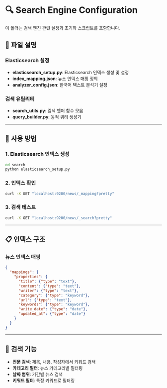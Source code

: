 # 🔍 Search Engine Configuration

이 폴더는 검색 엔진 관련 설정과 초기화 스크립트를 포함합니다.

## 📁 파일 설명

### Elasticsearch 설정
- **elasticsearch_setup.py**: Elasticsearch 인덱스 생성 및 설정
- **index_mapping.json**: 뉴스 인덱스 매핑 정의
- **analyzer_config.json**: 한국어 텍스트 분석기 설정

### 검색 유틸리티
- **search_utils.py**: 검색 헬퍼 함수 모음
- **query_builder.py**: 동적 쿼리 생성기

---

## 🚀 사용 방법

### 1. Elasticsearch 인덱스 생성
```bash
cd search
python elasticsearch_setup.py
```

### 2. 인덱스 확인
```bash
curl -X GET "localhost:9200/news/_mapping?pretty"
```

### 3. 검색 테스트
```bash
curl -X GET "localhost:9200/news/_search?pretty"
```

---

## 📋 인덱스 구조

### 뉴스 인덱스 매핑
```json
{
  "mappings": {
    "properties": {
      "title": {"type": "text"},
      "content": {"type": "text"}, 
      "writer": {"type": "text"},
      "category": {"type": "keyword"},
      "url": {"type": "text"},
      "keywords": {"type": "keyword"},
      "write_date": {"type": "date"},
      "updated_at": {"type": "date"}
    }
  }
}
```

---

## 🔧 검색 기능

- **전문 검색**: 제목, 내용, 작성자에서 키워드 검색
- **카테고리 필터**: 뉴스 카테고리별 필터링
- **날짜 범위**: 기간별 뉴스 검색
- **키워드 필터**: 특정 키워드로 필터링